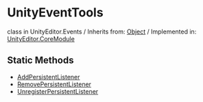 # UnityEventTools
class in UnityEditor.Events
 / Inherits from: <a href="https://docs.unity3d.com/6000.2/Documentation/ScriptReference/Object.html">Object</a> / Implemented in: <a href="https://docs.unity3d.com/6000.2/Documentation/ScriptReference/UnityEditor.CoreModule.html">UnityEditor.CoreModule</a>

## Static Methods
- <a href="https://docs.unity3d.com/6000.2/Documentation/ScriptReference/UnityEventTools.AddPersistentListener.html">AddPersistentListener</a>
- <a href="https://docs.unity3d.com/6000.2/Documentation/ScriptReference/UnityEventTools.RemovePersistentListener.html">RemovePersistentListener</a>
- <a href="https://docs.unity3d.com/6000.2/Documentation/ScriptReference/UnityEventTools.UnregisterPersistentListener.html">UnregisterPersistentListener</a>
